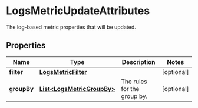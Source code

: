 

# LogsMetricUpdateAttributes

The log-based metric properties that will be updated.
## Properties

Name | Type | Description | Notes
------------ | ------------- | ------------- | -------------
**filter** | [**LogsMetricFilter**](LogsMetricFilter.md) |  |  [optional]
**groupBy** | [**List&lt;LogsMetricGroupBy&gt;**](LogsMetricGroupBy.md) | The rules for the group by. |  [optional]




